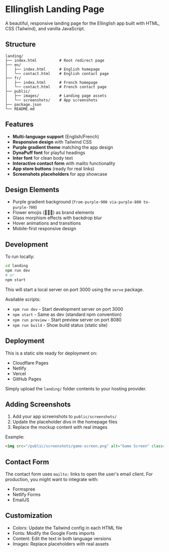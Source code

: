# Ellinglish Landing Page

A beautiful, responsive landing page for the Ellinglish app built with HTML, CSS (Tailwind), and vanilla JavaScript.

## Structure

```
landing/
├── index.html          # Root redirect page
├── en/
│   ├── index.html      # English homepage
│   └── contact.html    # English contact page
├── fr/
│   ├── index.html      # French homepage
│   └── contact.html    # French contact page
├── public/
│   ├── images/         # Landing page assets
│   └── screenshots/    # App screenshots
├── package.json
└── README.md
```

## Features

- **Multi-language support** (English/French)
- **Responsive design** with Tailwind CSS
- **Purple gradient theme** matching the app design
- **DynaPuff font** for playful headings
- **Inter font** for clean body text
- **Interactive contact form** with mailto functionality
- **App store buttons** (ready for real links)
- **Screenshots placeholders** for app showcase

## Design Elements

- Purple gradient background (`from-purple-900 via-purple-800 to-purple-700`)
- Flower emojis (🌸🌼🌻) as brand elements
- Glass morphism effects with backdrop blur
- Hover animations and transitions
- Mobile-first responsive design

## Development

To run locally:
```bash
cd landing
npm run dev
# or
npm start
```

This will start a local server on port 3000 using the `serve` package.

Available scripts:
- `npm run dev` - Start development server on port 3000
- `npm start` - Same as dev (standard npm convention)  
- `npm run preview` - Start preview server on port 8080
- `npm run build` - Show build status (static site)

## Deployment

This is a static site ready for deployment on:
- Cloudflare Pages
- Netlify
- Vercel
- GitHub Pages

Simply upload the `landing/` folder contents to your hosting provider.

## Adding Screenshots

1. Add your app screenshots to `public/screenshots/`
2. Update the placeholder divs in the homepage files
3. Replace the mockup content with real images

Example:
```html
<img src="/public/screenshots/game-screen.png" alt="Game Screen" class="rounded-2xl w-full">
```

## Contact Form

The contact form uses `mailto:` links to open the user's email client. For production, you might want to integrate with:
- Formspree
- Netlify Forms
- EmailJS

## Customization

- Colors: Update the Tailwind config in each HTML file
- Fonts: Modify the Google Fonts imports
- Content: Edit the text in both language versions
- Images: Replace placeholders with real assets